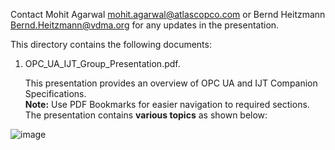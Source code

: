 Contact Mohit Agarwal <mohit.agarwal@atlascopco.com> or Bernd Heitzmann <Bernd.Heitzmann@vdma.org> for any updates in the presentation.

This directory contains the following documents:

1. OPC_UA_IJT_Group_Presentation.pdf.
   
     This presentation provides an overview of OPC UA and IJT Companion Specifications.   
    **Note:** Use PDF Bookmarks for easier navigation to required sections. The presentation contains **various topics** as shown below:


![image](https://github.com/user-attachments/assets/8ac34f59-14b2-4ae8-8827-b137bc4330c2)



